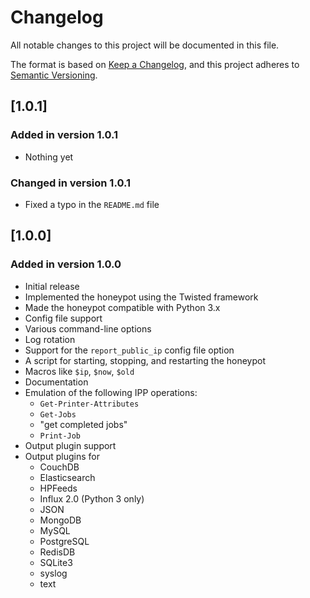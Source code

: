 # Changelog

All notable changes to this project will be documented in this file.

The format is based on [Keep a Changelog](https://keepachangelog.com/en/1.0.0/),
and this project adheres to [Semantic Versioning](https://semver.org/spec/v2.0.0.html).

## [1.0.1]

### Added in version 1.0.1

* Nothing yet

### Changed in version 1.0.1

* Fixed a typo in the `README.md` file

## [1.0.0]

### Added in version 1.0.0

* Initial release
* Implemented the honeypot using the Twisted framework
* Made the honeypot compatible with Python 3.x
* Config file support
* Various command-line options
* Log rotation
* Support for the `report_public_ip` config file option
* A script for starting, stopping, and restarting the honeypot
* Macros like `$ip`, `$now`, `$old`
* Documentation
* Emulation of the following IPP operations:
  * `Get-Printer-Attributes`
  * `Get-Jobs`
  * "get completed jobs"
  * `Print-Job`
* Output plugin support
* Output plugins for
  * CouchDB
  * Elasticsearch
  * HPFeeds
  * Influx 2.0 (Python 3 only)
  * JSON
  * MongoDB
  * MySQL
  * PostgreSQL
  * RedisDB
  * SQLite3
  * syslog
  * text

